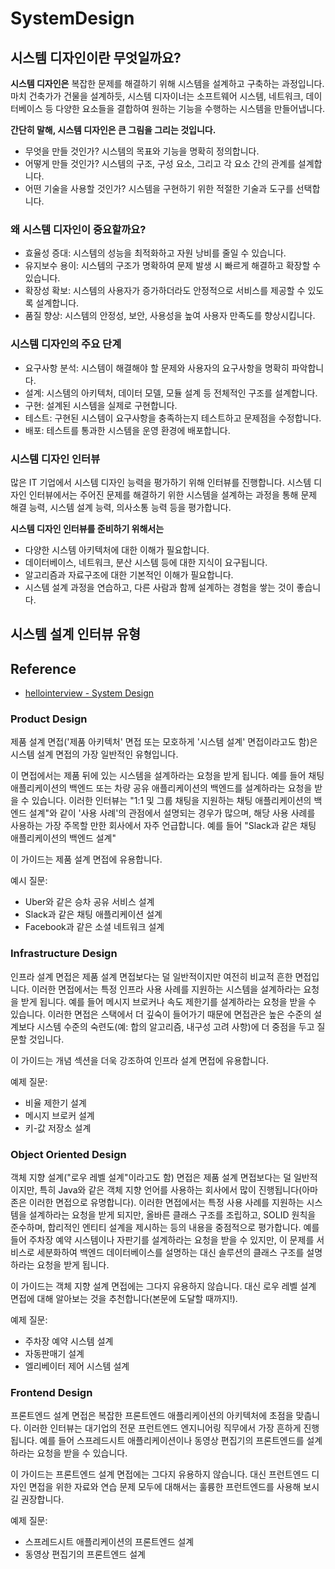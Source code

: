 # SystemDesign

## 시스템 디자인이란 무엇일까요?

**시스템 디자인은** 복잡한 문제를 해결하기 위해 시스템을 설계하고 구축하는 과정입니다. 마치 건축가가 건물을 설계하듯, 시스템 디자이너는 소프트웨어 시스템, 네트워크, 데이터베이스 등 다양한 요소들을 결합하여 원하는 기능을 수행하는 시스템을 만들어냅니다.

**간단히 말해, 시스템 디자인은 큰 그림을 그리는 것입니다.**
- 무엇을 만들 것인가? 시스템의 목표와 기능을 명확히 정의합니다.
- 어떻게 만들 것인가? 시스템의 구조, 구성 요소, 그리고 각 요소 간의 관계를 설계합니다.
- 어떤 기술을 사용할 것인가? 시스템을 구현하기 위한 적절한 기술과 도구를 선택합니다.

### 왜 시스템 디자인이 중요할까요?
- 효율성 증대: 시스템의 성능을 최적화하고 자원 낭비를 줄일 수 있습니다.
- 유지보수 용이: 시스템의 구조가 명확하여 문제 발생 시 빠르게 해결하고 확장할 수 있습니다.
- 확장성 확보: 시스템의 사용자가 증가하더라도 안정적으로 서비스를 제공할 수 있도록 설계합니다.
- 품질 향상: 시스템의 안정성, 보안, 사용성을 높여 사용자 만족도를 향상시킵니다.

### 시스템 디자인의 주요 단계
- 요구사항 분석: 시스템이 해결해야 할 문제와 사용자의 요구사항을 명확히 파악합니다.
- 설계: 시스템의 아키텍처, 데이터 모델, 모듈 설계 등 전체적인 구조를 설계합니다.
- 구현: 설계된 시스템을 실제로 구현합니다.
- 테스트: 구현된 시스템이 요구사항을 충족하는지 테스트하고 문제점을 수정합니다.
- 배포: 테스트를 통과한 시스템을 운영 환경에 배포합니다.

### 시스템 디자인 인터뷰
많은 IT 기업에서 시스템 디자인 능력을 평가하기 위해 인터뷰를 진행합니다. 시스템 디자인 인터뷰에서는 주어진 문제를 해결하기 위한 시스템을 설계하는 과정을 통해 문제 해결 능력, 시스템 설계 능력, 의사소통 능력 등을 평가합니다.

**시스템 디자인 인터뷰를 준비하기 위해서는**
- 다양한 시스템 아키텍처에 대한 이해가 필요합니다.
- 데이터베이스, 네트워크, 분산 시스템 등에 대한 지식이 요구됩니다.
- 알고리즘과 자료구조에 대한 기본적인 이해가 필요합니다.
- 시스템 설계 과정을 연습하고, 다른 사람과 함께 설계하는 경험을 쌓는 것이 좋습니다.

## 시스템 설계 인터뷰 유형

## Reference
- [hellointerview - System Design](https://www.hellointerview.com/learn/system-design/in-a-hurry/introduction#how-to-use-this-guide)

### Product Design
제품 설계 면접('제품 아키텍처' 면접 또는 모호하게 '시스템 설계' 면접이라고도 함)은 시스템 설계 면접의 가장 일반적인 유형입니다. 

이 면접에서는 제품 뒤에 있는 시스템을 설계하라는 요청을 받게 됩니다. 예를 들어 채팅 애플리케이션의 백엔드 또는 차량 공유 애플리케이션의 백엔드를 설계하라는 요청을 받을 수 있습니다. 이러한 인터뷰는 "1:1 및 그룹 채팅을 지원하는 채팅 애플리케이션의 백엔드 설계"와 같이 '사용 사례'의 관점에서 설명되는 경우가 많으며, 해당 사용 사례를 사용하는 가장 주목할 만한 회사에서 자주 언급합니다. 예를 들어 "Slack과 같은 채팅 애플리케이션의 백엔드 설계" 

이 가이드는 제품 설계 면접에 유용합니다. 

예시 질문: 
- Uber와 같은 승차 공유 서비스 설계
- Slack과 같은 채팅 애플리케이션 설계
- Facebook과 같은 소셜 네트워크 설계

### Infrastructure Design
인프라 설계 면접은 제품 설계 면접보다는 덜 일반적이지만 여전히 비교적 흔한 면접입니다. 이러한 면접에서는 특정 인프라 사용 사례를 지원하는 시스템을 설계하라는 요청을 받게 됩니다. 예를 들어 메시지 브로커나 속도 제한기를 설계하라는 요청을 받을 수 있습니다. 이러한 면접은 스택에서 더 깊숙이 들어가기 때문에 면접관은 높은 수준의 설계보다 시스템 수준의 숙련도(예: 합의 알고리즘, 내구성 고려 사항)에 더 중점을 두고 질문할 것입니다.

이 가이드는 개념 섹션을 더욱 강조하여 인프라 설계 면접에 유용합니다.

예제 질문: 
- 비율 제한기 설계
- 메시지 브로커 설계
- 키-값 저장소 설계

### Object Oriented Design
객체 지향 설계("로우 레벨 설계"이라고도 함) 면접은 제품 설계 면접보다는 덜 일반적이지만, 특히 Java와 같은 객체 지향 언어를 사용하는 회사에서 많이 진행됩니다(아마존은 이러한 면접으로 유명합니다). 이러한 면접에서는 특정 사용 사례를 지원하는 시스템을 설계하라는 요청을 받게 되지만, 올바른 클래스 구조를 조립하고, SOLID 원칙을 준수하며, 합리적인 엔티티 설계을 제시하는 등의 내용을 중점적으로 평가합니다. 예를 들어 주차장 예약 시스템이나 자판기를 설계하라는 요청을 받을 수 있지만, 이 문제를 서비스로 세분화하여 백엔드 데이터베이스를 설명하는 대신 솔루션의 클래스 구조를 설명하라는 요청을 받게 됩니다.

이 가이드는 객체 지향 설계 면접에는 그다지 유용하지 않습니다. 대신 로우 레벨 설계 면접에 대해 알아보는 것을 추천합니다(본문에 도달할 때까지!).

예제 질문: 
- 주차장 예약 시스템 설계
- 자동판매기 설계
- 엘리베이터 제어 시스템 설계

### Frontend Design
프론트엔드 설계 면접은 복잡한 프론트엔드 애플리케이션의 아키텍처에 초점을 맞춥니다. 이러한 인터뷰는 대기업의 전문 프런트엔드 엔지니어링 직무에서 가장 흔하게 진행됩니다. 예를 들어 스프레드시트 애플리케이션이나 동영상 편집기의 프론트엔드를 설계하라는 요청을 받을 수 있습니다.

이 가이드는 프론트엔드 설계 면접에는 그다지 유용하지 않습니다. 대신 프런트엔드 디자인 면접을 위한 자료와 연습 문제 모두에 대해서는 훌륭한 프런트엔드를 사용해 보시길 권장합니다.

예제 질문: 
- 스프레드시트 애플리케이션의 프론트엔드 설계
- 동영상 편집기의 프론트엔드 설계
